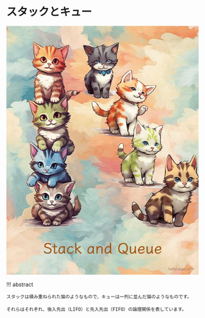 # スタックとキュー

![スタックとキュー](../assets/covers/chapter_stack_and_queue.jpg)

!!! abstract

    スタックは積み重ねられた猫のようなもので、キューは一列に並んだ猫のようなものです。

    それらはそれぞれ、後入先出（LIFO）と先入先出（FIFO）の論理関係を表しています。